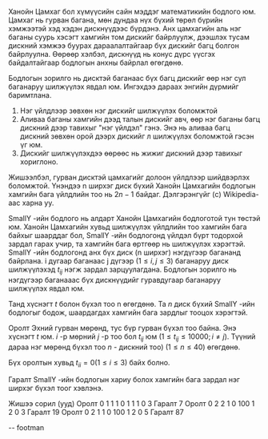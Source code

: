 Ханойн Цамхаг бол хүмүүсийн сайн мэддэг математикийн бодлого юм. Цамхаг нь гурван багана, мөн дундаа нүх бүхий төрөл бүрийн хэмжээтэй хэд хэдэн дискнүүдээс бүрдэнэ. Анх цамхагийн аль нэг баганы суурь хэсэгт хамгийн том дискийг байрлуулж, дээшлэх тусам дискний хэмжээ буурах дараалалтайгаар бүх дискийг багц болгон байрлуулна. Өөрөөр хэлбэл, дискнүүд нь конус дүрс үүсгэх байдалтайгаар бодлогын анхны байрлал өгөгдөнө.

Бодлогын зорилго нь дисктэй баганаас бүх багц дискийг өөр нэг сул баганаруу шилжүүлэх явдал юм. Ингэхдээ дараах энгийн дүрмийг баримтлана.

 1. Нэг үйлдлээр зөвхөн нэг дискийг шилжүүлэх боломжтой
 2. Аливаа баганы хамгийн дээд талын дискийг авч, өөр нэг баганы багц дискний дээр тавихыг "нэг үйлдэл" гэнэ. Энэ нь аливаа багц дискний зөвхөн орой дээрх дискийг л шилжүүлэх боломжтой гэсэн үг юм.
 3. Дискийг шилжүүлэхдээ өөрөөс нь жижиг дискний дээр тавихыг хориглоно.

Жишээлбэл, гурван дисктэй цамхагийг долоон үйлдлээр шийдвэрлэх боломжтой. Үнэндээ n ширхэг диск бүхий Ханойн Цамхагийн бодлогын хамгийн бага үйлдлийн тоо нь $2n - 1$ байдаг. Дэлгэрэнгүйг (c) Wikipedia-аас харна уу.

SmallY -ийн бодлого нь алдарт Ханойн Цамхагийн бодлоготой тун төстэй юм. Ханойн Цамхагийн хувьд шилжүүлэх үйлдлийн тоо хамгийн бага байхыг шаарддаг бол, SmallY -ийн бодлогонд үйлдэл бүрт тодорхой зардал гарах учир, та хамгийн бага өртгөөр нь шилжүүлэх хэрэгтэй. SmallY -ийн бодлогонд анх бүх диск (n ширхэг) нэгдүгээр багананд байрлана. i дугаар баганаас j дүгээр $(1 ≤ i,j ≤ 3)$ баганаруу диск шилжүүлэхэд $t_{ij}$ нэгж зардал зарцуулагдана. Бодлогын зорилго нь нэгдүгээр баганааас бүх дискнүүдийг гуравдугаар баганаруу шилжүүлэх явдал юм.

Танд хүснэгт $t$ болон бүхэл тоо n өгөгдөнө. Та $n$ диск бүхий SmallY -ийн бодлогыг бодож, шаардагдах хамгийн бага зардлыг тооцох хэрэгтэй.

Оролт
Эхний гурван мөрөнд, тус бүр гурван бүхэл тоо байна. Энэ хүснэгт  $t$ юм. $i$ -р мөрний $j$ -р тоо бол $t_{ij}$ юм $( 1 ≤ t_{ij}≤ 10000; i ≠ j)$. Түүний дараа нэг мөрөнд бүхэл тоо $n$ - дискний тоо) $( 1 ≤ n ≤ 40)$ өгөгдөнө.

Бүх оролтын хувьд $t_{ii} = 0 (1 ≤ i ≤ 3)$ байх болно.

Гаралт
SmallY -ийн бодлогын хариу болох хамгийн бага зардал нэг ширхэг бүхэл тоог хэвлэнэ.

Жишээ сорил (ууд)
Оролт
0 1 1
1 0 1
1 1 0
3
Гаралт
7
Оролт
0 2 2
1 0 100
1 2 0
3
Гаралт
19
Оролт
0 2 1
1 0 100
1 2 0
5
Гаралт
87

-- footman

